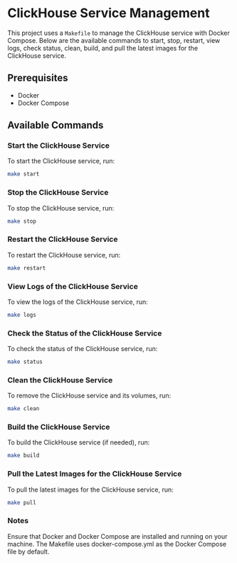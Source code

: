 # ClickHouse Service Management

This project uses a `Makefile` to manage the ClickHouse service with Docker Compose. Below are the available commands to start, stop, restart, view logs, check status, clean, build, and pull the latest images for the ClickHouse service.

## Prerequisites

- Docker
- Docker Compose

## Available Commands

### Start the ClickHouse Service

To start the ClickHouse service, run:

```sh
make start
```

### Stop the ClickHouse Service
To stop the ClickHouse service, run:

```sh
make stop
```

### Restart the ClickHouse Service
To restart the ClickHouse service, run:

```sh
make restart
```

### View Logs of the ClickHouse Service
To view the logs of the ClickHouse service, run:

```sh
make logs
```

### Check the Status of the ClickHouse Service
To check the status of the ClickHouse service, run:

```sh
make status
```

### Clean the ClickHouse Service
To remove the ClickHouse service and its volumes, run:

```sh
make clean
```


### Build the ClickHouse Service
To build the ClickHouse service (if needed), run:

```sh
make build
```

### Pull the Latest Images for the ClickHouse Service
To pull the latest images for the ClickHouse service, run:

```sh
make pull
```

### Notes
Ensure that Docker and Docker Compose are installed and running on your machine.
The Makefile uses docker-compose.yml as the Docker Compose file by default.